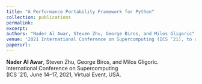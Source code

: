 ```yaml
---
title: "A Performance Portability Framework for Python"
collection: publications
permalink:
excerpt:
authors: "Nader Al Awar, Steven Zhu, George Biros, and Milos Gligoric"
venue: '2021 International Conference on Supercomputing (ICS ’21), to appear, Virtual, June 2021'
paperurl:
---
```

**Nader Al Awar**, Steven Zhu, George Biros, and Milos Gligoric.\
International Conference on Supercomputing\
(ICS ’21), June 14–17, 2021, Virtual Event, USA.
